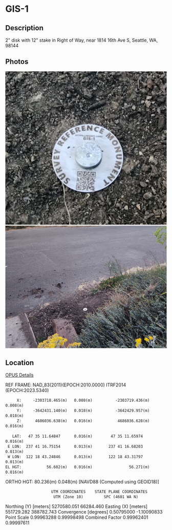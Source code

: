 # GIS-1
## Description
2" disk with 12" stake in Right of Way, near 1814 16th Ave S, Seattle, WA, 98144
## Photos
![Close Up](20230712_212502.jpg)
![Distance](20230712_212536.jpg)
## Location
[OPUS Details](OPUS.txt)

REF FRAME: NAD_83(2011)(EPOCH:2010.0000)              ITRF2014 (EPOCH:2023.5340)
      
         X:     -2303718.465(m)   0.008(m)          -2303719.436(m)   0.008(m)
         Y:     -3642431.140(m)   0.018(m)          -3642429.957(m)   0.018(m)
         Z:      4686036.638(m)   0.016(m)           4686036.628(m)   0.016(m)

       LAT:   47 35 11.64847      0.016(m)        47 35 11.65974      0.016(m)
     E LON:  237 41 16.75154      0.013(m)       237 41 16.68203      0.013(m)
     W LON:  122 18 43.24846      0.013(m)       122 18 43.31797      0.013(m)
    EL HGT:           56.602(m)   0.016(m)                56.271(m)   0.016(m)
 ORTHO HGT:           80.236(m)   0.048(m) [NAVD88 (Computed using GEOID18)]

                        UTM COORDINATES    STATE PLANE COORDINATES
                         UTM (Zone 10)         SPC (4601 WA N)
Northing (Y) [meters]     5270580.051            66284.460
Easting (X)  [meters]      551729.282           388782.743
Convergence  [degrees]     0.50795000          -1.10090833
Point Scale                0.99963288           0.99998498
Combined Factor            0.99962401           0.99997611